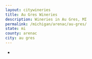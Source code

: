 ```yaml
---
layout: citywineries
title: Au Gres Wineries
description: Wineries in Au Gres, MI
permalink: /michigan/arenac/au-gres/
state: mi
county: arenac
city: au gres
---
```

-
